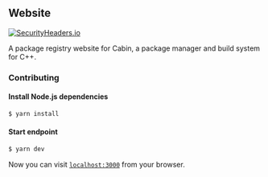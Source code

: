 ## Website

[![SecurityHeaders.io](https://securityheadersiobadges.azurewebsites.net/create/badge?domain=https://cabinpkg.com)](https://securityheaders.io/?q=https://cabinpkg.com&hide=on&followRedirects=on)

A package registry website for Cabin, a package manager and build system for C++.

### Contributing

#### Install Node.js dependencies

```bash
$ yarn install
```

#### Start endpoint

```bash
$ yarn dev
```

Now you can visit [`localhost:3000`](http://localhost:3000) from your browser.
